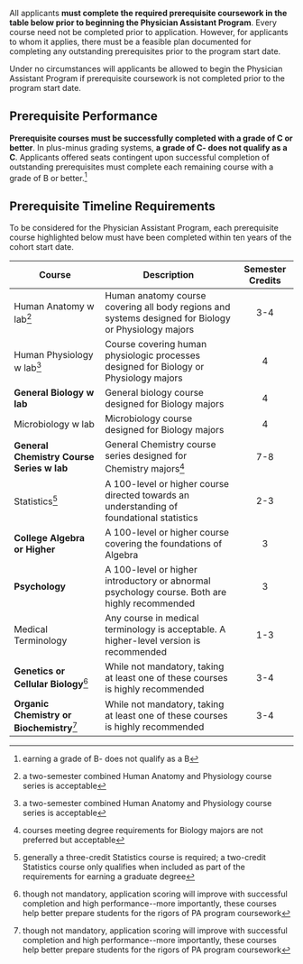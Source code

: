 All applicants **must complete the required prerequisite coursework in the table below prior to beginning the Physician Assistant Program**. Every course need not be completed prior to application. However, for applicants to whom it applies, there must be a feasible plan documented for completing any outstanding prerequisites prior to the program start date. 

Under no circumstances will applicants be allowed to begin the Physician Assistant Program if prerequisite coursework is not completed prior to the program start date.

## Prerequisite Performance

**Prerequisite courses must be successfully completed with a grade of C or better**. In plus-minus grading systems, **a grade of C- does not qualify as a C**. Applicants offered seats contingent upon successful completion of outstanding prerequisites must complete each remaining course with a grade of B or better.[^grade]

## Prerequisite Timeline Requirements

To be considered for the Physician Assistant Program, <span class="highlight">each prerequisite course highlighted below must have been completed within ten years of the cohort start date</span>.

| Course                                                              | Description                                                                                                      | Semester Credits   |
| ------------------------------------------------------------------- | ---------------------------------------------------------------------------------------------------------------- | :----------------: |
| <span class="highlight">Human Anatomy w lab</span>[^anatomy]        | Human anatomy course covering all body regions and systems designed for Biology or Physiology majors             | 3-4                |
| <span class="highlight">Human Physiology w lab</span>[^physiology]  | Course covering human physiologic processes designed for Biology or Physiology majors                            | 4                  |
| **General Biology w lab**                                           | General biology course designed for Biology majors                                                               | 4                  |
| <span class="highlight">Microbiology w lab</span>                   | Microbiology course designed for Biology majors                                                                  | 4                  |
| **General Chemistry Course Series w lab**                           | General Chemistry course series designed for Chemistry majors[^chem]                                             | 7-8                |
| <span class="highlight">Statistics</span>[^stats]                   | A 100-level or higher course directed towards an understanding of foundational statistics                        | 2-3                |
| **College Algebra or Higher**                                       | A 100-level or higher course covering the foundations of Algebra                                                 | 3                  |
| **Psychology**                                                      | A 100-level or higher introductory or abnormal psychology course. Both are highly recommended                    | 3                  |
| <span class="highlight">Medical Terminology</span>                  | Any course in medical terminology is acceptable. A higher-level version is recommended                           | 1-3                |
| **Genetics or Cellular Biology**[^extrabio]                         | While not mandatory, taking at least one of these courses is highly recommended                                  | 3-4                |
| **Organic Chemistry or Biochemistry**[^extrachem]                   | While not mandatory, taking at least one of these courses is highly recommended                                  | 3-4                |

[^grade]: earning a grade of B- does not qualify as a B
[^anatomy]: a two-semester combined Human Anatomy and Physiology course series is acceptable
[^physiology]: a two-semester combined Human Anatomy and Physiology course series is acceptable
[^chem]: courses meeting degree requirements for Biology majors are not preferred but acceptable 
[^stats]: generally a three-credit Statistics course is required; a two-credit Statistics course only qualifies when included as part of the requirements for earning a graduate degree
[^extrabio]: though not mandatory, application scoring will improve with successful completion and high performance--more importantly, these courses help better prepare students for the rigors of PA program coursework
[^extrachem]: though not mandatory, application scoring will improve with successful completion and high performance--more importantly, these courses help better prepare students for the rigors of PA program coursework